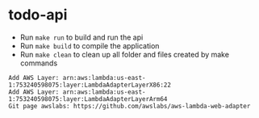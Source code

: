 # todo-api

- Run `make run` to build and run the api
- Run `make build` to compile the application
- Run `make clean` to clean up all folder and files created by make commands

```
Add AWS Layer: arn:aws:lambda:us-east-1:753240598075:layer:LambdaAdapterLayerX86:22
Add AWS Layer: arn:aws:lambda:us-east-1:753240598075:layer:LambdaAdapterLayerArm64
Git page awslabs: https://github.com/awslabs/aws-lambda-web-adapter
```
